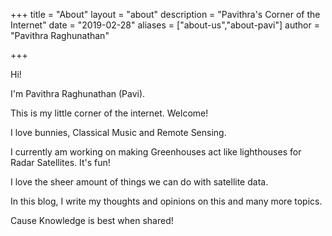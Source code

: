 +++
title = "About"
layout = "about"
description = "Pavithra's Corner of the Internet"
date = "2019-02-28"
aliases = ["about-us","about-pavi"]
author = "Pavithra Raghunathan"

+++

Hi! 

I'm Pavithra Raghunathan (Pavi). 

This is my little corner of the internet. Welcome!

I love bunnies, Classical Music and Remote Sensing. 

I currently am working on making Greenhouses act like lighthouses for Radar Satellites. It's fun!

I love the sheer amount of things we can do with satellite data.

In this blog, I write my thoughts and opinions on this and many more topics. 

Cause Knowledge is best when shared!